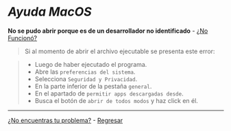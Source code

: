 # _Ayuda MacOS_
**No se pudo abrir porque es de un desarrollador no identificado** - [¿No Funcionó?](https://github.com/shernandezz/zoom-links#mi-problema-no-fue-resuelto-por-la-ayuda)
> Si al momento de abrir el archivo ejecutable se presenta este error:

>+ Luego de haber ejecutado el programa.
>+ Abre las `preferencias del sistema`.
>+ Selecciona `Seguridad y Privacidad`.
>+ En la parte inferior de la pestaña `general`.
>+ En el apartado de `permitir apps descargadas desde`.
>+ Busca el botón de `abrir de todos modos` y haz click en él.


***
[¿No encuentras tu problema?](https://github.com/shernandezz/zoom-links#mi-problema-no-está-listado) - [Regresar](https://github.com/shernandezz/zoom-links#ayuda)